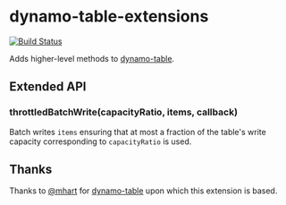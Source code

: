 dynamo-table-extensions
=======================

[![Build Status](https://secure.travis-ci.org/xarvh/dynamo-table-extensions.png?branch=master)](http://travis-ci.org/xarvh/dynamo-table-extensions)

Adds higher-level methods to [dynamo-table](https://github.com/mhart/dynamo-table).


Extended API
------------

### throttledBatchWrite(capacityRatio, items, callback)

Batch writes `items` ensuring that at most a fraction of the table's write capacity corresponding to `capacityRatio` is used.


Thanks
------

Thanks to [@mhart](https://github.com/mhart) for [dynamo-table](https://github.com/mhart/dynamo-table) upon which this extension is based.

